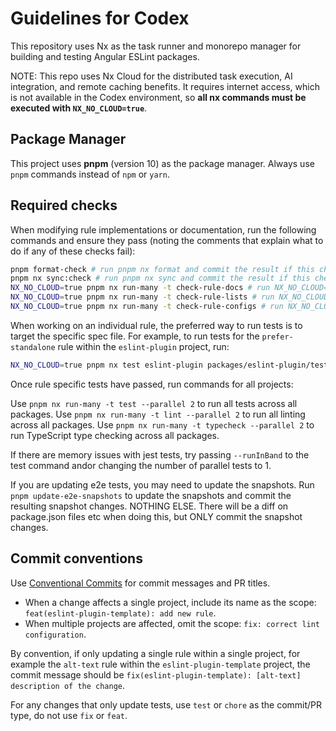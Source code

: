 # Guidelines for Codex

This repository uses Nx as the task runner and monorepo manager for building and testing Angular ESLint packages.

NOTE: This repo uses Nx Cloud for the distributed task execution, AI integration, and remote caching benefits. It requires internet access, which is not available in the Codex environment, so **all nx commands must be executed with `NX_NO_CLOUD=true`**.

## Package Manager

This project uses **pnpm** (version 10) as the package manager. Always use `pnpm` commands instead of `npm` or `yarn`.

## Required checks

When modifying rule implementations or documentation, run the following commands and ensure they pass (noting the comments that explain what to do if any of these checks fail):

```bash
pnpm format-check # run pnpm nx format and commit the result if this check fails
pnpm nx sync:check # run pnpm nx sync and commit the result if this check fails
NX_NO_CLOUD=true pnpm nx run-many -t check-rule-docs # run NX_NO_CLOUD=true pnpm nx run-many -t update-rule-docs and commit the result if this check fails
NX_NO_CLOUD=true pnpm nx run-many -t check-rule-lists # run NX_NO_CLOUD=true pnpm nx run-many -t update-rule-lists and commit the result if this check fails
NX_NO_CLOUD=true pnpm nx run-many -t check-rule-configs # run NX_NO_CLOUD=true pnpm nx run-many -t update-rule-configs and commit the result if this check fails
```

When working on an individual rule, the preferred way to run tests is to target the specific spec file. For example, to run tests for the `prefer-standalone` rule within the `eslint-plugin` project, run:

```bash
NX_NO_CLOUD=true pnpm nx test eslint-plugin packages/eslint-plugin/tests/rules/prefer-standalone/spec.ts --runInBand
```

Once rule specific tests have passed, run commands for all projects:

Use `pnpm nx run-many -t test --parallel 2` to run all tests across all packages.
Use `pnpm nx run-many -t lint --parallel 2` to run all linting across all packages.
Use `pnpm nx run-many -t typecheck --parallel 2` to run TypeScript type checking across all packages.

If there are memory issues with jest tests, try passing `--runInBand` to the test command andor changing the number of parallel tests to 1.

If you are updating e2e tests, you may need to update the snapshots. Run `pnpm update-e2e-snapshots` to update the snapshots and commit the resulting snapshot changes. NOTHING ELSE. There will be a diff on package.json files etc when doing this, but ONLY commit the snapshot changes.

## Commit conventions

Use [Conventional Commits](https://www.conventionalcommits.org/) for commit messages and PR titles.

- When a change affects a single project, include its name as the scope: `feat(eslint-plugin-template): add new rule`.
- When multiple projects are affected, omit the scope: `fix: correct lint configuration`.

By convention, if only updating a single rule within a single project, for example the `alt-text` rule within the `eslint-plugin-template` project, the commit message should be `fix(eslint-plugin-template): [alt-text] description of the change`.

For any changes that only update tests, use `test` or `chore` as the commit/PR type, do not use `fix` or `feat`.
